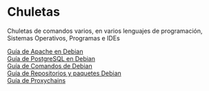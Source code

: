 # Chuletas
Chuletas de comandos varios, en varios lenguajes de programación, Sistemas Operativos, Programas e IDEs

<a href="https://github.com/engelpain/Chuletas/blob/master/apache.txt">Guía de Apache en Debian</a> <br>
<a href="https://github.com/engelpain/Chuletas/blob/master/postgres.txt">Guía de PostgreSQL en Debian</a> <br>
<a href="https://github.com/engelpain/Chuletas/blob/master/ComandosDebian.txt">Guía de Comandos de Debian</a> <br>
<a href="https://github.com/engelpain/Chuletas/blob/master/PaquetesDebian.txt">Guía de Repositorios y paquetes Debian</a> <br>
<a href="https://github.com/engelpain/Chuletas/blob/master/proxychains.txt">Guía de Proxychains</a>

